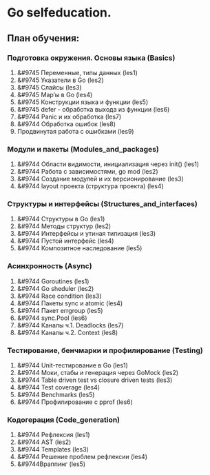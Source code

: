 # Go selfeducation.
## План обучения:
### Подготовка окружения. Основы языка (Basics)
1. &#9745 Переменные, типы данных (les1) 
2. &#9745 Указатели в Go (les2)  
3. &#9745 Слайсы (les3)  
4. &#9745 Map’ы в Go (les4)  
5. &#9745 Конструкции языка и функции (les5) 
6. &#9745 defer - обработка выхода из функции (les6)  
7. &#9744 Panic и их обработка (les7)  
8. &#9744 Обработка ошибок (les8)  
9. Продвинутая работа с ошибками (les9)  
### Модули и пакеты (Modules_and_packages)
1. &#9744 Области видимости, инициализация через init() (les1) 
2. &#9744 Работа с зависимостями, go mod (les2) 
3. &#9744 Создание модулей и их версионирование (les3) 
4. &#9744 layout проекта (структура проекта) (les4)
### Структуры и интерфейсы (Structures_and_interfaces)
1. &#9744 Структуры в Go (les1) 
2. &#9744 Методы структур (les2) 
3. &#9744 Интерфейсы и утиная типизация (les3) 
4. &#9744 Пустой интерфейс (les4)
5. &#9744 Композитное наследование (les5) 
### Асинхронность (Async)
1. &#9744 Goroutines (les1) 
2. &#9744 Go sheduler (les2) 
3. &#9744 Race condition (les3) 
4. &#9744 Пакеты sync и atomic (les4)
5. &#9744 Пакет errgroup (les5) 
6. &#9744 sync.Pool (les6) 
7. &#9744 Каналы ч.1. Deadlocks (les7) 
8. &#9744 Каналы ч.2. Context (les8) 
### Тестирование, бенчмарки и профилирование (Testing) 
1. &#9744 Unit-тестирование в Go (les1) 
2. &#9744 Моки, стабы и генерация через GoMock (les2) 
3. &#9744 Table driven test vs closure driven tests (les3) 
4. &#9744 Test coverage (les4) 
5. &#9744 Benchmarks (les5) 
6. &#9744 Профилирование с pprof (les6) 
### Кодогерация (Code_generation)
1. &#9744 Рефлексия (les1) 
2. &#9744 AST (les2) 
3. &#9744 Templates (les3) 
4. &#9744 Решение проблем рефлексии (les4) 
5. &#9744Враппинг (les5) 